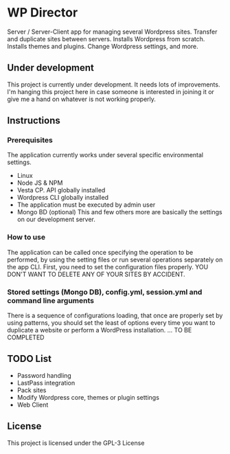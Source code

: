# WP Director
Server / Server-Client app for managing several Wordpress sites. Transfer and duplicate sites between servers. Installs Wordpress from scratch. Installs themes and plugins. Change Wordpress settings, and more.
## Under development
This project is currently under development. It needs lots of improvements.
I'm hanging this project here in case someone is interested in joining it or give me a hand on whatever is not working properly.
## Instructions
### Prerequisites
The application currently works under several specific environmental settings.
* Linux
* Node JS & NPM
* Vesta CP. API globally installed
* Wordpress CLI globally installed
* The application must be executed by admin user
* Mongo BD (optional)
This and few others more are basically the settings on our development server.
### How to use
The application can be called once specifying the operation to be performed, by using the setting files or run several operations separately on the app CLI.
First, you need to set the configuration files properly. YOU DON'T WANT TO DELETE ANY OF YOUR SITES BY ACCIDENT.
### Stored settings (Mongo DB), config.yml, session.yml and command line arguments
There is a sequence of configurations loading, that once are properly set by using patterns, you should set the least of options every time you want to duplicate a website or perform a WordPress installation.
... TO BE COMPLETED
## TODO List
* Password handling
* LastPass integration
* Pack sites
* Modify Wordpress core, themes or plugin settings
* Web Client
## License
This project is licensed under the GPL-3 License
